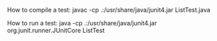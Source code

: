 How to compile a test:
javac -cp .:/usr/share/java/junit4.jar ListTest.java

How to run a test:
java -cp .:/usr/share/java/junit4.jar org.junit.runner.JUnitCore ListTest
